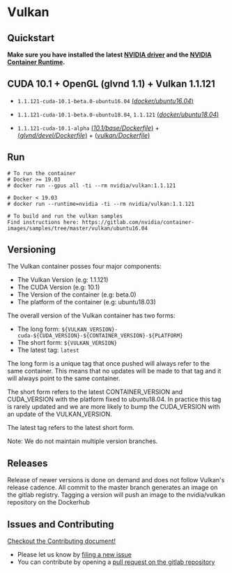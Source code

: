 # Vulkan

## Quickstart

**Make sure you have installed the latest [NVIDIA driver](https://github.com/NVIDIA/nvidia-docker/wiki/Frequently-Asked-Questions#how-do-i-install-the-nvidia-driver) and the [NVIDIA Container Runtime](https://github.com/NVIDIA/nvidia-docker).**

## CUDA 10.1 + OpenGL (glvnd 1.1) + Vulkan 1.1.121

- `1.1.121-cuda-10.1-beta.0-ubuntu16.04` [(*docker/ubuntu16.04*)](https://gitlab.com/nvidia/container-images/vulkan/-/blob/beta.0/docker/Dockerfile.ubuntu16.04)
- `1.1.121-cuda-10.1-beta.0-ubuntu18.04`, `1.1.121` [(*docker/ubuntu18.04*)](https://gitlab.com/nvidia/container-images/vulkan/-/blob/beta.0/docker/Dockerfile.ubuntu18.04)

- `1.1.121-cuda-10.1-alpha` [(*10.1/base/Dockerfile*)](https://gitlab.com/nvidia/cuda/blob/ubuntu16.04/10.1/base/Dockerfile) + [(*glvnd/devel/Dockerfile*)](https://gitlab.com/nvidia/container-images/opengl/blob/ubuntu16.04/glvnd/devel/Dockerfile) + [(*vulkan/Dockerfile*)](https://gitlab.com/nvidia/container-images/vulkan/blob/ubuntu16.04/Dockerfile)

## Run
```
# To run the container
# Docker >= 19.03
# docker run --gpus all -ti --rm nvidia/vulkan:1.1.121

# Docker < 19.03
# docker run --runtime=nvidia -ti --rm nvidia/vulkan:1.1.121

# To build and run the vulkan samples
Find instructions here: https://gitlab.com/nvidia/container-images/samples/tree/master/vulkan/ubuntu16.04
```

## Versioning

The Vulkan container posses four major components:
- The Vulkan Version (e.g: 1.1.121)
- The CUDA Version (e.g: 10.1)
- The Version of the container (e.g: beta.0)
- The platform of the container (e.g: ubuntu18.03)

The overall version of the Vulkan container has two forms:
- The long form: `${VULKAN_VERSION}-cuda-${CUDA_VERSION}-${CONTAINER_VERSION}-${PLATFORM}`
- The short form: `${VULKAN_VERSION}`
- The latest tag: `latest`

The long form is a unique tag that once pushed will always refer to the same container.
This means that no updates will be made to that tag and it will always point to the same container.

The short form refers to the latest CONTAINER_VERSION and CUDA_VERSION with the platform fixed to ubuntu18.04.
In practice this tag is rarely updated and we are more likely to bump the CUDA_VERSION with an update of the VULKAN_VERSION.

The latest tag refers to the latest short form.

Note: We do not maintain multiple version branches.

## Releases

Release of newer versions is done on demand and does not follow Vulkan's release cadence.
All commit to the master branch generates an image on the gitlab registry.
Tagging a version will push an image to the nvidia/vulkan repository on the Dockerhub

## Issues and Contributing

[Checkout the Contributing document!](CONTRIBUTING.md)

* Please let us know by [filing a new issue](https://github.com/NVIDIA/nvidia-docker/issues/new)
* You can contribute by opening a [pull request on the gitlab repository](https://gitlab.com/nvidia/container-images/vulkan)
